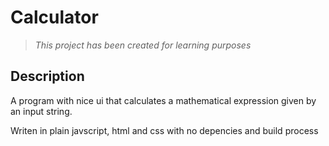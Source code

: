 # Calculator

> _This project has been created for learning purposes_

## Description

A program with nice ui that calculates a mathematical expression given by an input string.

Writen in plain javscript, html and css with no depencies and build process
